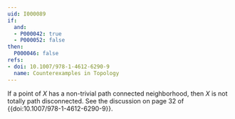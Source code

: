 ```yaml
---
uid: I000089
if:
  and:
  - P000042: true
  - P000052: false
then:
  P000046: false
refs:
- doi: 10.1007/978-1-4612-6290-9
  name: Counterexamples in Topology
---
```


If a point of $X$ has a non-trivial path connected neighborhood, then $X$ is not totally path disconnected.
See the discussion on page 32 of {{doi:10.1007/978-1-4612-6290-9}}.
